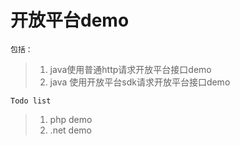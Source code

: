 # 开放平台demo 

` 包括： `

> 1. java使用普通http请求开放平台接口demo
> 2. java 使用开放平台sdk请求开放平台接口demo


` Todo list `

> 1. php demo
> 2. .net demo